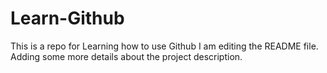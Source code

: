 # Learn-Github
This is a repo for Learning how to use Github
I am editing the README file. Adding some more details about the project description.

